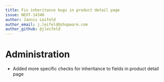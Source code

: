 ```yaml
---
title: Fix inheritance bugs in product detail page
issue: NEXT-14340
author: Jannis Leifeld
author_email: j.leifeld@shopware.com 
author_github: @jleifeld
---
```

# Administration
* Added more specific checks for inheritance to fields in product detail page
